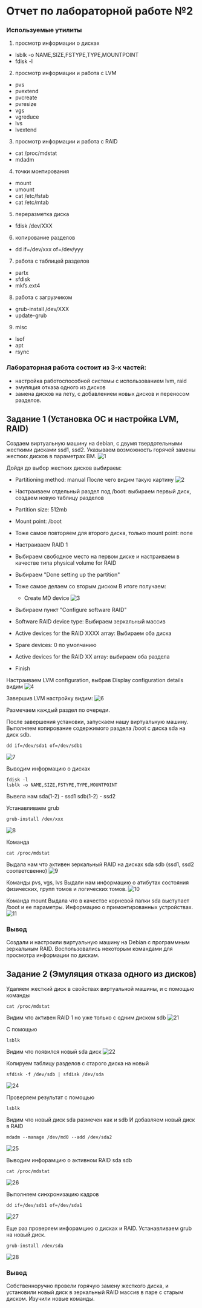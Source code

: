 # Отчет по лабораторной работе №2

### Используемые утилиты
1) просмотр информации о дисках
* lsblk -o NAME,SIZE,FSTYPE,TYPE,MOUNTPOINT
* fdisk -l
2) просмотр информации и работа с LVM
* pvs
* pvextend
* pvcreate
* pvresize
* vgs
* vgreduce
* lvs
* lvextend
3) просмотр информации и работа с RAID
* сat /proc/mdstat
* mdadm
4) точки монтирования
* mount
* umount
* cat /etc/fstab
* cat /etc/mtab
5) переразметка диска
* fdisk /dev/XXX
6) копирование разделов
* dd if=/dev/xxx of=/dev/yyy
7) работа с таблицей разделов
* partx
* sfdisk
* mkfs.ext4
8) работа с загрузчиком
* grub-install /dev/XXX
* update-grub
9) misc
* lsof
* apt
* rsync

### Лабораторная работа состоит из 3-х частей:

* настройка работоспособной системы с использованием lvm, raid
* эмуляция отказа одного из дисков
* замена дисков на лету, с добавлением новых дисков и переносом разделов.

## Задание 1 (Установка ОС и настройка LVM, RAID)

Создаем виртуальную машину на debian, с двумя твердотельными жесткими дисками ssd1, ssd2. Указываем возможность горячей замены жестких дисков в параметрах ВМ.
![1](https://github.com/afpetrenko/OS/blob/master/lab2/1.png)

Дойдя до выбор жестких дисков выбираем:
* Partitioning method: manual
После чего видим такую картину
![2](https://github.com/afpetrenko/OS/blob/master/lab2/2.png)

* Настраиваем отдельный раздел под /boot: выбираем первый диск, создаем новую таблицу разделов
 * Partition size: 512mb
 * Mount point: /boot
 * Тоже самое повторяем для второго диска, только mount point: none
* Настраиваем RAID 1
 * Выбираем свободное место на первом диске и настраиваем в качестве типа physical volume for RAID
 * Выбираем "Done setting up the partition"
 * Тоже самое делаем со вторым диском
В итоге получаем:
    * Create MD device
![3](https://github.com/afpetrenko/OS/blob/master/lab2/3.png)

* Выбираем пункт "Configure software RAID"
 * Software RAID device type: Выбираем зеркальный массив
 * Active devices for the RAID XXXX array: Выбираем оба диска
 * Spare devices: 0 по умолчанию
 * Active devices for the RAID XX array: выбираем оба раздела
 * Finish
 
Настраиваем LVM configuration, выбрав Display configuration details видим
![4](https://github.com/afpetrenko/OS/blob/master/lab2/4.png)

Завершив LVM настройку видим:
![6](https://github.com/afpetrenko/OS/blob/master/lab2/6.png)

Размечаем каждый раздел по очереди.

После завершения установки, запускаем нашу виртуальную машину.
Выполняем копирование содержимого раздела /boot с диска sda на диск sdb.
```
dd if=/dev/sda1 of=/dev/sdb1
```
![7](https://github.com/afpetrenko/OS/blob/master/lab2/7.png)

Выводим информацию о дисках
```
fdisk -l
lsblk -o NAME,SIZE,FSTYPE,TYPE,MOUNTPOINT
```
Вывела нам sda(1-2) - ssd1
sdb(1-2) - ssd2

Устанавливаем grub
```
grub-install /dev/xxx
```
![8](https://github.com/afpetrenko/OS/blob/master/lab2/8.png)

Команда
```
cat /proc/mdstat
```
Выдала нам что активен зеркальный RAID на дисках sda sdb (ssd1, ssd2 соответсвенно)
![9](https://github.com/afpetrenko/OS/blob/master/lab2/9.png)

Команды pvs, vgs, lvs
Выдали нам информацию о атибутах состояния физических, групп томов и логических томов.
![10](https://github.com/afpetrenko/OS/blob/master/lab2/10.png)

Команда mount
Выдала что в качестве корневой папки sda выступает /boot и ее параметры. Информацию о примонтированных устройствах.
![11](https://github.com/afpetrenko/OS/blob/master/lab2/11.png)

### Вывод
Создали и настроили виртуальную машину на Debian с программным зеркальным RAID.
Воспользовались некоторым командами для просмотра информации по дискам.

## Задание 2 (Эмуляция отказа одного из дисков)

Удаляем жесткий диск в свойствах виртуальной машины, и с помощью команды
```
cat /proc/mdstat
```
Видим что активен RAID 1 но уже только с одним диском sdb
![21](https://github.com/afpetrenko/OS/blob/master/lab2/21.png)

С помощью
```
lsblk
```
Видим что появился новый sda диск
![22](https://github.com/afpetrenko/OS/blob/master/lab2/22.png)

Копируем таблицу разделов с старого диска на новый
```
sfdisk -f /dev/sdb | sfdisk /dev/sda
```
![24](https://github.com/afpetrenko/OS/blob/master/lab2/24.png)

Проверяем результат с помощью
```
lsblk
```
Видим что новый диск sda размечен как и sdb
И добавляем новый диск в RAID
```
mdadm --manage /dev/md0 --add /dev/sda2
```
![25](https://github.com/afpetrenko/OS/blob/master/lab2/25.png)

Выводим инфорамцию о активном RAID sda sdb
```
cat /proc/mdstat
```
![26](https://github.com/afpetrenko/OS/blob/master/lab2/26.png)

Выполняем синхронизацию кадров
```
dd if=/dev/sdb1 of=/dev/sda1
```
![27](https://github.com/afpetrenko/OS/blob/master/lab2/27.png)

Еще раз проверяем инфорамцию о дисках и RAID. Устанавливаем grub на новый диск.
```
grub-install /dev/sda
```
![28](https://github.com/afpetrenko/OS/blob/master/lab2/28.png)

### Вывод
Собственноручно провели горячую замену жесткого диска, и установили новый диск в зеркальный RAID массив в паре с старым диском. Изучили новые команды.






 

